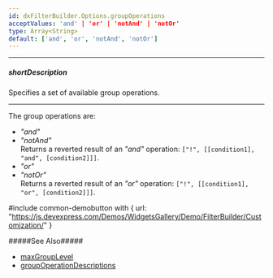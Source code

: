 ```yaml
---
id: dxFilterBuilder.Options.groupOperations
acceptValues: 'and' | 'or' | 'notAnd' | 'notOr'
type: Array<String>
default: ['and', 'or', 'notAnd', 'notOr']
---
```

---
##### shortDescription
Specifies a set of available group operations.

---
The group operations are:

- *"and"*       
- *"notAnd"*        
 Returns a reverted result of an *"and"* operation: `["!", [[condition1], "and", [condition2]]]`.
- *"or"*        
- *"notOr"*     
 Returns a reverted result of an *"or"* operation: `["!", [[condition1], "or", [condition2]]]`.

#include common-demobutton with {
    url: "https://js.devexpress.com/Demos/WidgetsGallery/Demo/FilterBuilder/Customization/"
}

#####See Also#####
- [maxGroupLevel](/api-reference/10%20UI%20Widgets/dxFilterBuilder/1%20Configuration/maxGroupLevel.md '/Documentation/ApiReference/UI_Widgets/dxFilterBuilder/Configuration/#maxGroupLevel')
- [groupOperationDescriptions](/api-reference/10%20UI%20Widgets/dxFilterBuilder/1%20Configuration/groupOperationDescriptions '/Documentation/ApiReference/UI_Widgets/dxFilterBuilder/Configuration/groupOperationDescriptions/')
